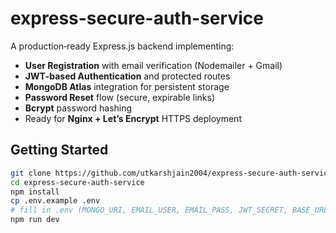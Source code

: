 # express-secure-auth-service

A production‑ready Express.js backend implementing:

- **User Registration** with email verification (Nodemailer + Gmail)  
- **JWT‑based Authentication** and protected routes  
- **MongoDB Atlas** integration for persistent storage  
- **Password Reset** flow (secure, expirable links)  
- **Bcrypt** password hashing  
- Ready for **Nginx + Let’s Encrypt** HTTPS deployment

## Getting Started

```bash
git clone https://github.com/utkarshjain2004/express-secure-auth-service.git
cd express-secure-auth-service
npm install
cp .env.example .env
# fill in .env (MONGO_URI, EMAIL_USER, EMAIL_PASS, JWT_SECRET, BASE_URL)
npm run dev
